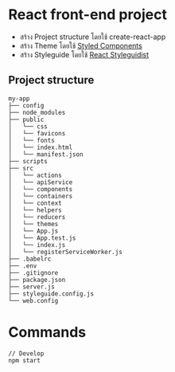 # React front-end project
* สร้าง Project structure โดยใช้ create-react-app
* สร้าง Theme โดยใช้ [Styled Components](https://www.styled-components.com)
* สร้าง Styleguide โดยใช้ [React Styleguidist](https://react-styleguidist.js.org)

## Project structure
```
my-app
├── config
├── node_modules
├── public
│   └── css
│   └── favicons
│   └── fonts
│   └── index.html
│   └── manifest.json
├── scripts
├── src
│   └── actions
│   └── apiService
│   └── components
│   └── containers
│   └── context
│   └── helpers
│   └── reducers
│   └── themes
│   └── App.js
│   └── App.test.js
│   └── index.js
│   └── registerServiceWorker.js
├── .babelrc
├── .env
├── .gitignore
├── package.json
├── server.js
├── styleguide.config.js
└── web.config
```

# Commands
```
// Develop
npm start

```
